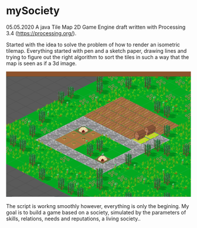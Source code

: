 # mySociety
05.05.2020
A java Tile Map 2D Game Engine draft written with Processing 3.4 (https://processing.org/). 

Started with the idea to solve the problem of how to render an isometric tilemap. Everything started with pen and a sketch paper, drawing lines and trying to figure out the right
algorithm to sort the tiles in such a way that the map is seen as if a 3d image.
<br />

![screen shot](https://github.com/kzlsahin/mySociety/blob/master/data/mySociety-1.png?raw=true)

The script is workng smoothly however, everything is only the begining.
My goal is to build a game based on a society, simulated by the parameters of skills, relations, needs and reputations, a living society..
